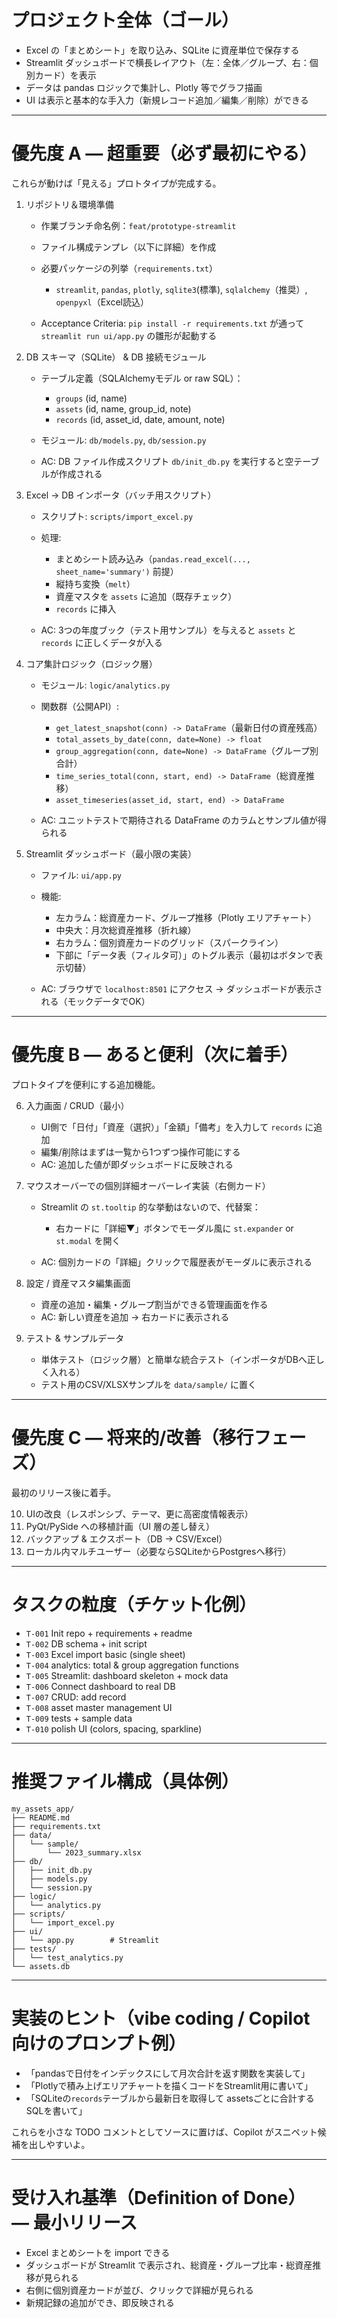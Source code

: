 

# プロジェクト全体（ゴール）

* Excel の「まとめシート」を取り込み、SQLite に資産単位で保存する
* Streamlit ダッシュボードで横長レイアウト（左：全体／グループ、右：個別カード）を表示
* データは pandas ロジックで集計し、Plotly 等でグラフ描画
* UI は表示と基本的な手入力（新規レコード追加／編集／削除）ができる

---

# 優先度 A — 超重要（必ず最初にやる）

これらが動けば「見える」プロトタイプが完成する。

1. リポジトリ＆環境準備

   * 作業ブランチ命名例：`feat/prototype-streamlit`
   * ファイル構成テンプレ（以下に詳細）を作成
   * 必要パッケージの列挙（`requirements.txt`）

     * `streamlit`, `pandas`, `plotly`, `sqlite3`(標準), `sqlalchemy`（推奨）, `openpyxl`（Excel読込）
   * Acceptance Criteria: `pip install -r requirements.txt` が通って `streamlit run ui/app.py` の雛形が起動する

2. DB スキーマ（SQLite） & DB 接続モジュール

   * テーブル定義（SQLAlchemyモデル or raw SQL）：

     * `groups` (id, name)
     * `assets` (id, name, group_id, note)
     * `records` (id, asset_id, date, amount, note)
   * モジュール: `db/models.py`, `db/session.py`
   * AC: DB ファイル作成スクリプト `db/init_db.py` を実行すると空テーブルが作成される

3. Excel → DB インポータ（バッチ用スクリプト）

   * スクリプト: `scripts/import_excel.py`
   * 処理:

     * まとめシート読み込み（`pandas.read_excel(..., sheet_name='summary')` 前提）
     * 縦持ち変換（`melt`）
     * 資産マスタを `assets` に追加（既存チェック）
     * `records` に挿入
   * AC: 3つの年度ブック（テスト用サンプル）を与えると `assets` と `records` に正しくデータが入る

4. コア集計ロジック（ロジック層）

   * モジュール: `logic/analytics.py`
   * 関数群（公開API）:

     * `get_latest_snapshot(conn) -> DataFrame`（最新日付の資産残高）
     * `total_assets_by_date(conn, date=None) -> float`
     * `group_aggregation(conn, date=None) -> DataFrame`（グループ別合計）
     * `time_series_total(conn, start, end) -> DataFrame`（総資産推移）
     * `asset_timeseries(asset_id, start, end) -> DataFrame`
   * AC: ユニットテストで期待される DataFrame のカラムとサンプル値が得られる

5. Streamlit ダッシュボード（最小限の実装）

   * ファイル: `ui/app.py`
   * 機能:

     * 左カラム：総資産カード、グループ推移（Plotly エリアチャート）
     * 中央大：月次総資産推移（折れ線）
     * 右カラム：個別資産カードのグリッド（スパークライン）
     * 下部に「データ表（フィルタ可）」のトグル表示（最初はボタンで表示切替）
   * AC: ブラウザで `localhost:8501` にアクセス → ダッシュボードが表示される（モックデータでOK）

---

# 優先度 B — あると便利（次に着手）

プロトタイプを便利にする追加機能。

6. 入力画面 / CRUD（最小）

   * UI側で「日付」「資産（選択）」「金額」「備考」を入力して `records` に追加
   * 編集/削除はまずは一覧から1つずつ操作可能にする
   * AC: 追加した値が即ダッシュボードに反映される

7. マウスオーバーでの個別詳細オーバーレイ実装（右側カード）

   * Streamlit の `st.tooltip` 的な挙動はないので、代替案：

     * 右カードに「詳細▼」ボタンでモーダル風に `st.expander` or `st.modal` を開く
   * AC: 個別カードの「詳細」クリックで履歴表がモーダルに表示される

8. 設定 / 資産マスタ編集画面

   * 資産の追加・編集・グループ割当ができる管理画面を作る
   * AC: 新しい資産を追加 → 右カードに表示される

9. テスト & サンプルデータ

   * 単体テスト（ロジック層）と簡単な統合テスト（インポータがDBへ正しく入れる）
   * テスト用のCSV/XLSXサンプルを `data/sample/` に置く

---

# 優先度 C — 将来的/改善（移行フェーズ）

最初のリリース後に着手。

10. UIの改良（レスポンシブ、テーマ、更に高密度情報表示）
11. PyQt/PySide への移植計画（UI 層の差し替え）
12. バックアップ & エクスポート（DB → CSV/Excel）
13. ローカル内マルチユーザー（必要ならSQLiteからPostgresへ移行）

---

# タスクの粒度（チケット化例）

* `T-001` Init repo + requirements + readme
* `T-002` DB schema + init script
* `T-003` Excel import basic (single sheet)
* `T-004` analytics: total & group aggregation functions
* `T-005` Streamlit: dashboard skeleton + mock data
* `T-006` Connect dashboard to real DB
* `T-007` CRUD: add record
* `T-008` asset master management UI
* `T-009` tests + sample data
* `T-010` polish UI (colors, spacing, sparkline)

---

# 推奨ファイル構成（具体例）

```
my_assets_app/
├── README.md
├── requirements.txt
├── data/
│   └── sample/
│       └── 2023_summary.xlsx
├── db/
│   ├── init_db.py
│   ├── models.py
│   └── session.py
├── logic/
│   └── analytics.py
├── scripts/
│   └── import_excel.py
├── ui/
│   └── app.py        # Streamlit
├── tests/
│   └── test_analytics.py
└── assets.db
```

---

# 実装のヒント（vibe coding / Copilot向けのプロンプト例）

* 「pandasで日付をインデックスにして月次合計を返す関数を実装して」
* 「Plotlyで積み上げエリアチャートを描くコードをStreamlit用に書いて」
* 「SQLiteの`records`テーブルから最新日を取得して assetsごとに合計するSQLを書いて」

これらを小さな TODO コメントとしてソースに置けば、Copilot がスニペット候補を出しやすいよ。

---

# 受け入れ基準（Definition of Done） — 最小リリース

* Excel まとめシートを import できる
* ダッシュボードが Streamlit で表示され、総資産・グループ比率・総資産推移が見られる
* 右側に個別資産カードが並び、クリックで詳細が見られる
* 新規記録の追加ができ、即反映される

